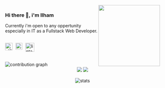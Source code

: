 


<img align='right' src='https://user-images.githubusercontent.com/5713670/87202985-820dcb80-c2b6-11ea-9f56-7ec461c497c3.gif' width='200'>

### Hi there 👋, i'm Ilham


Currently i'm open to any oppertunity especially in IT as a Fullstack Web Developer.

<br>

<a href="https://www.linkedin.com/in/alfiyansyah/">
  <img style="margin-right:10px" align="left" alt="alfiyansyah linkedin" width="24px" src="https://camo.githubusercontent.com/0d70d8c72e2f45755511d6799489dc49d0e325f0/68747470733a2f2f692e70696e696d672e636f6d2f6f726967696e616c732f63652f30392f33632f63653039336337323134616433353762623636356366643266363661386236622e706e67" />
</a>


<a href="https://www.instagram.com/alfiyansyahhh/">
  <img align="left" style="margin-right:10px" alt="lintang facebook" width="22px" src="https://www.freepnglogos.com/uploads/logo-ig-png/logo-ig-instagram-new-logo-vector-download-13.png" />
</a>


<a href="https://www.youtube.com/channel/UCDNAYy6OWHS7OYfEAuKBfYA">
  <img style="margin-right:10px" align="left" alt="lintang youtube" width="29px" src="https://www.pinclipart.com/picdir/big/55-557137_a-quiet-drifter-takes-a-janitorial-job-at.png" />
</a>

<br><br>

<img src="https://activity-graph.herokuapp.com/graph?username=alfiyansyahhh&theme=react-dark&hide_border=true" alt="contribution graph" />


<div align="center" style={display=flex}>
  <img src='https://github-readme-stats.vercel.app/api/top-langs/?username=alfiyansyahhh&layout=compact&hide_border=true&theme=react' /> 
  <img src='https://github-readme-stats.vercel.app/api?username=alfiyansyahhh&show_icons=true&hide_border=true&theme=react' />
</div>

<br>
<div align="center"> 

   <img src="http://github-readme-streak-stats.herokuapp.com?user=alfiyansyahhh&theme=react&hide_border=true&date_format=j%20M%5B%20Y%5D" alt="stats" /> 
  </div>

<br><br>



<br><br>

  


<br>



